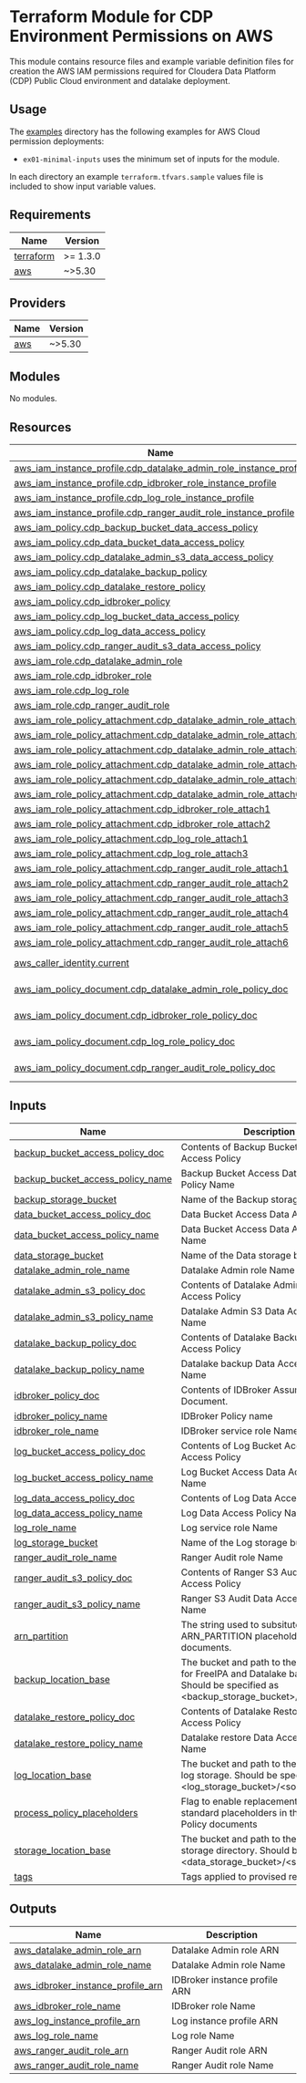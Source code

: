<!-- BEGIN_TF_DOCS -->
# Terraform Module for CDP Environment Permissions on AWS

This module contains resource files and example variable definition files for creation the AWS IAM permissions required for Cloudera Data Platform (CDP) Public Cloud environment and datalake deployment.

## Usage

The [examples](./examples) directory has the following examples for AWS Cloud permission deployments:

* `ex01-minimal-inputs` uses the minimum set of inputs for the module.

In each directory an example `terraform.tfvars.sample` values file is included to show input variable values.

## Requirements

| Name | Version |
|------|---------|
| <a name="requirement_terraform"></a> [terraform](#requirement\_terraform) | >= 1.3.0 |
| <a name="requirement_aws"></a> [aws](#requirement\_aws) | ~>5.30 |

## Providers

| Name | Version |
|------|---------|
| <a name="provider_aws"></a> [aws](#provider\_aws) | ~>5.30 |

## Modules

No modules.

## Resources

| Name | Type |
|------|------|
| [aws_iam_instance_profile.cdp_datalake_admin_role_instance_profile](https://registry.terraform.io/providers/hashicorp/aws/latest/docs/resources/iam_instance_profile) | resource |
| [aws_iam_instance_profile.cdp_idbroker_role_instance_profile](https://registry.terraform.io/providers/hashicorp/aws/latest/docs/resources/iam_instance_profile) | resource |
| [aws_iam_instance_profile.cdp_log_role_instance_profile](https://registry.terraform.io/providers/hashicorp/aws/latest/docs/resources/iam_instance_profile) | resource |
| [aws_iam_instance_profile.cdp_ranger_audit_role_instance_profile](https://registry.terraform.io/providers/hashicorp/aws/latest/docs/resources/iam_instance_profile) | resource |
| [aws_iam_policy.cdp_backup_bucket_data_access_policy](https://registry.terraform.io/providers/hashicorp/aws/latest/docs/resources/iam_policy) | resource |
| [aws_iam_policy.cdp_data_bucket_data_access_policy](https://registry.terraform.io/providers/hashicorp/aws/latest/docs/resources/iam_policy) | resource |
| [aws_iam_policy.cdp_datalake_admin_s3_data_access_policy](https://registry.terraform.io/providers/hashicorp/aws/latest/docs/resources/iam_policy) | resource |
| [aws_iam_policy.cdp_datalake_backup_policy](https://registry.terraform.io/providers/hashicorp/aws/latest/docs/resources/iam_policy) | resource |
| [aws_iam_policy.cdp_datalake_restore_policy](https://registry.terraform.io/providers/hashicorp/aws/latest/docs/resources/iam_policy) | resource |
| [aws_iam_policy.cdp_idbroker_policy](https://registry.terraform.io/providers/hashicorp/aws/latest/docs/resources/iam_policy) | resource |
| [aws_iam_policy.cdp_log_bucket_data_access_policy](https://registry.terraform.io/providers/hashicorp/aws/latest/docs/resources/iam_policy) | resource |
| [aws_iam_policy.cdp_log_data_access_policy](https://registry.terraform.io/providers/hashicorp/aws/latest/docs/resources/iam_policy) | resource |
| [aws_iam_policy.cdp_ranger_audit_s3_data_access_policy](https://registry.terraform.io/providers/hashicorp/aws/latest/docs/resources/iam_policy) | resource |
| [aws_iam_role.cdp_datalake_admin_role](https://registry.terraform.io/providers/hashicorp/aws/latest/docs/resources/iam_role) | resource |
| [aws_iam_role.cdp_idbroker_role](https://registry.terraform.io/providers/hashicorp/aws/latest/docs/resources/iam_role) | resource |
| [aws_iam_role.cdp_log_role](https://registry.terraform.io/providers/hashicorp/aws/latest/docs/resources/iam_role) | resource |
| [aws_iam_role.cdp_ranger_audit_role](https://registry.terraform.io/providers/hashicorp/aws/latest/docs/resources/iam_role) | resource |
| [aws_iam_role_policy_attachment.cdp_datalake_admin_role_attach1](https://registry.terraform.io/providers/hashicorp/aws/latest/docs/resources/iam_role_policy_attachment) | resource |
| [aws_iam_role_policy_attachment.cdp_datalake_admin_role_attach2](https://registry.terraform.io/providers/hashicorp/aws/latest/docs/resources/iam_role_policy_attachment) | resource |
| [aws_iam_role_policy_attachment.cdp_datalake_admin_role_attach3](https://registry.terraform.io/providers/hashicorp/aws/latest/docs/resources/iam_role_policy_attachment) | resource |
| [aws_iam_role_policy_attachment.cdp_datalake_admin_role_attach4](https://registry.terraform.io/providers/hashicorp/aws/latest/docs/resources/iam_role_policy_attachment) | resource |
| [aws_iam_role_policy_attachment.cdp_datalake_admin_role_attach5](https://registry.terraform.io/providers/hashicorp/aws/latest/docs/resources/iam_role_policy_attachment) | resource |
| [aws_iam_role_policy_attachment.cdp_datalake_admin_role_attach6](https://registry.terraform.io/providers/hashicorp/aws/latest/docs/resources/iam_role_policy_attachment) | resource |
| [aws_iam_role_policy_attachment.cdp_idbroker_role_attach1](https://registry.terraform.io/providers/hashicorp/aws/latest/docs/resources/iam_role_policy_attachment) | resource |
| [aws_iam_role_policy_attachment.cdp_idbroker_role_attach2](https://registry.terraform.io/providers/hashicorp/aws/latest/docs/resources/iam_role_policy_attachment) | resource |
| [aws_iam_role_policy_attachment.cdp_log_role_attach1](https://registry.terraform.io/providers/hashicorp/aws/latest/docs/resources/iam_role_policy_attachment) | resource |
| [aws_iam_role_policy_attachment.cdp_log_role_attach3](https://registry.terraform.io/providers/hashicorp/aws/latest/docs/resources/iam_role_policy_attachment) | resource |
| [aws_iam_role_policy_attachment.cdp_ranger_audit_role_attach1](https://registry.terraform.io/providers/hashicorp/aws/latest/docs/resources/iam_role_policy_attachment) | resource |
| [aws_iam_role_policy_attachment.cdp_ranger_audit_role_attach2](https://registry.terraform.io/providers/hashicorp/aws/latest/docs/resources/iam_role_policy_attachment) | resource |
| [aws_iam_role_policy_attachment.cdp_ranger_audit_role_attach3](https://registry.terraform.io/providers/hashicorp/aws/latest/docs/resources/iam_role_policy_attachment) | resource |
| [aws_iam_role_policy_attachment.cdp_ranger_audit_role_attach4](https://registry.terraform.io/providers/hashicorp/aws/latest/docs/resources/iam_role_policy_attachment) | resource |
| [aws_iam_role_policy_attachment.cdp_ranger_audit_role_attach5](https://registry.terraform.io/providers/hashicorp/aws/latest/docs/resources/iam_role_policy_attachment) | resource |
| [aws_iam_role_policy_attachment.cdp_ranger_audit_role_attach6](https://registry.terraform.io/providers/hashicorp/aws/latest/docs/resources/iam_role_policy_attachment) | resource |
| [aws_caller_identity.current](https://registry.terraform.io/providers/hashicorp/aws/latest/docs/data-sources/caller_identity) | data source |
| [aws_iam_policy_document.cdp_datalake_admin_role_policy_doc](https://registry.terraform.io/providers/hashicorp/aws/latest/docs/data-sources/iam_policy_document) | data source |
| [aws_iam_policy_document.cdp_idbroker_role_policy_doc](https://registry.terraform.io/providers/hashicorp/aws/latest/docs/data-sources/iam_policy_document) | data source |
| [aws_iam_policy_document.cdp_log_role_policy_doc](https://registry.terraform.io/providers/hashicorp/aws/latest/docs/data-sources/iam_policy_document) | data source |
| [aws_iam_policy_document.cdp_ranger_audit_role_policy_doc](https://registry.terraform.io/providers/hashicorp/aws/latest/docs/data-sources/iam_policy_document) | data source |

## Inputs

| Name | Description | Type | Default | Required |
|------|-------------|------|---------|:--------:|
| <a name="input_backup_bucket_access_policy_doc"></a> [backup\_bucket\_access\_policy\_doc](#input\_backup\_bucket\_access\_policy\_doc) | Contents of Backup Bucket Access Data Access Policy | `string` | n/a | yes |
| <a name="input_backup_bucket_access_policy_name"></a> [backup\_bucket\_access\_policy\_name](#input\_backup\_bucket\_access\_policy\_name) | Backup Bucket Access Data Access Policy Name | `string` | n/a | yes |
| <a name="input_backup_storage_bucket"></a> [backup\_storage\_bucket](#input\_backup\_storage\_bucket) | Name of the Backup storage bucket | `string` | n/a | yes |
| <a name="input_data_bucket_access_policy_doc"></a> [data\_bucket\_access\_policy\_doc](#input\_data\_bucket\_access\_policy\_doc) | Data Bucket Access Data Access Policy | `string` | n/a | yes |
| <a name="input_data_bucket_access_policy_name"></a> [data\_bucket\_access\_policy\_name](#input\_data\_bucket\_access\_policy\_name) | Data Bucket Access Data Access Policy Name | `string` | n/a | yes |
| <a name="input_data_storage_bucket"></a> [data\_storage\_bucket](#input\_data\_storage\_bucket) | Name of the Data storage bucket | `string` | n/a | yes |
| <a name="input_datalake_admin_role_name"></a> [datalake\_admin\_role\_name](#input\_datalake\_admin\_role\_name) | Datalake Admin role Name | `string` | n/a | yes |
| <a name="input_datalake_admin_s3_policy_doc"></a> [datalake\_admin\_s3\_policy\_doc](#input\_datalake\_admin\_s3\_policy\_doc) | Contents of Datalake Admin S3 Data Access Policy | `string` | n/a | yes |
| <a name="input_datalake_admin_s3_policy_name"></a> [datalake\_admin\_s3\_policy\_name](#input\_datalake\_admin\_s3\_policy\_name) | Datalake Admin S3 Data Access Policy Name | `string` | n/a | yes |
| <a name="input_datalake_backup_policy_doc"></a> [datalake\_backup\_policy\_doc](#input\_datalake\_backup\_policy\_doc) | Contents of Datalake Backup Data Access Policy | `string` | n/a | yes |
| <a name="input_datalake_backup_policy_name"></a> [datalake\_backup\_policy\_name](#input\_datalake\_backup\_policy\_name) | Datalake backup Data Access Policy Name | `string` | n/a | yes |
| <a name="input_idbroker_policy_doc"></a> [idbroker\_policy\_doc](#input\_idbroker\_policy\_doc) | Contents of IDBroker Assumer Policy Document. | `string` | n/a | yes |
| <a name="input_idbroker_policy_name"></a> [idbroker\_policy\_name](#input\_idbroker\_policy\_name) | IDBroker Policy name | `string` | n/a | yes |
| <a name="input_idbroker_role_name"></a> [idbroker\_role\_name](#input\_idbroker\_role\_name) | IDBroker service role Name | `string` | n/a | yes |
| <a name="input_log_bucket_access_policy_doc"></a> [log\_bucket\_access\_policy\_doc](#input\_log\_bucket\_access\_policy\_doc) | Contents of Log Bucket Access Data Access Policy | `string` | n/a | yes |
| <a name="input_log_bucket_access_policy_name"></a> [log\_bucket\_access\_policy\_name](#input\_log\_bucket\_access\_policy\_name) | Log Bucket Access Data Access Policy Name | `string` | n/a | yes |
| <a name="input_log_data_access_policy_doc"></a> [log\_data\_access\_policy\_doc](#input\_log\_data\_access\_policy\_doc) | Contents of Log Data Access Policy | `string` | n/a | yes |
| <a name="input_log_data_access_policy_name"></a> [log\_data\_access\_policy\_name](#input\_log\_data\_access\_policy\_name) | Log Data Access Policy Name | `string` | n/a | yes |
| <a name="input_log_role_name"></a> [log\_role\_name](#input\_log\_role\_name) | Log service role Name | `string` | n/a | yes |
| <a name="input_log_storage_bucket"></a> [log\_storage\_bucket](#input\_log\_storage\_bucket) | Name of the Log storage bucket | `string` | n/a | yes |
| <a name="input_ranger_audit_role_name"></a> [ranger\_audit\_role\_name](#input\_ranger\_audit\_role\_name) | Ranger Audit role Name | `string` | n/a | yes |
| <a name="input_ranger_audit_s3_policy_doc"></a> [ranger\_audit\_s3\_policy\_doc](#input\_ranger\_audit\_s3\_policy\_doc) | Contents of Ranger S3 Audit Data Access Policy | `string` | n/a | yes |
| <a name="input_ranger_audit_s3_policy_name"></a> [ranger\_audit\_s3\_policy\_name](#input\_ranger\_audit\_s3\_policy\_name) | Ranger S3 Audit Data Access Policy Name | `string` | n/a | yes |
| <a name="input_arn_partition"></a> [arn\_partition](#input\_arn\_partition) | The string used to subsitute ARN\_PARTITION placeholder in policy documents. | `string` | `"aws"` | no |
| <a name="input_backup_location_base"></a> [backup\_location\_base](#input\_backup\_location\_base) | The bucket and path to the location used for FreeIPA and Datalake backups. Should be specified as <backup\_storage\_bucket>/<some\_path> | `string` | `null` | no |
| <a name="input_datalake_restore_policy_doc"></a> [datalake\_restore\_policy\_doc](#input\_datalake\_restore\_policy\_doc) | Contents of Datalake Restore Data Access Policy | `string` | `null` | no |
| <a name="input_datalake_restore_policy_name"></a> [datalake\_restore\_policy\_name](#input\_datalake\_restore\_policy\_name) | Datalake restore Data Access Policy Name | `string` | `null` | no |
| <a name="input_log_location_base"></a> [log\_location\_base](#input\_log\_location\_base) | The bucket and path to the location for log storage. Should be specified as <log\_storage\_bucket>/<some\_path> | `string` | `null` | no |
| <a name="input_process_policy_placeholders"></a> [process\_policy\_placeholders](#input\_process\_policy\_placeholders) | Flag to enable replacement of the standard placeholders in the AWS CDP Policy documents | `bool` | `true` | no |
| <a name="input_storage_location_base"></a> [storage\_location\_base](#input\_storage\_location\_base) | The bucket and path to the Data Lake storage directory. Should be specified as <data\_storage\_bucket>/<some\_path> | `string` | `null` | no |
| <a name="input_tags"></a> [tags](#input\_tags) | Tags applied to provised resources | `map(any)` | `null` | no |

## Outputs

| Name | Description |
|------|-------------|
| <a name="output_aws_datalake_admin_role_arn"></a> [aws\_datalake\_admin\_role\_arn](#output\_aws\_datalake\_admin\_role\_arn) | Datalake Admin role ARN |
| <a name="output_aws_datalake_admin_role_name"></a> [aws\_datalake\_admin\_role\_name](#output\_aws\_datalake\_admin\_role\_name) | Datalake Admin role Name |
| <a name="output_aws_idbroker_instance_profile_arn"></a> [aws\_idbroker\_instance\_profile\_arn](#output\_aws\_idbroker\_instance\_profile\_arn) | IDBroker instance profile ARN |
| <a name="output_aws_idbroker_role_name"></a> [aws\_idbroker\_role\_name](#output\_aws\_idbroker\_role\_name) | IDBroker role Name |
| <a name="output_aws_log_instance_profile_arn"></a> [aws\_log\_instance\_profile\_arn](#output\_aws\_log\_instance\_profile\_arn) | Log instance profile ARN |
| <a name="output_aws_log_role_name"></a> [aws\_log\_role\_name](#output\_aws\_log\_role\_name) | Log role Name |
| <a name="output_aws_ranger_audit_role_arn"></a> [aws\_ranger\_audit\_role\_arn](#output\_aws\_ranger\_audit\_role\_arn) | Ranger Audit role ARN |
| <a name="output_aws_ranger_audit_role_name"></a> [aws\_ranger\_audit\_role\_name](#output\_aws\_ranger\_audit\_role\_name) | Ranger Audit role Name |
<!-- END_TF_DOCS -->